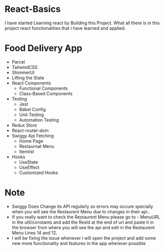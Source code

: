 # React-Basics

I have started Learning react by Building this Project. What all there is in this project react functionalities that i have learned and applied.

# Food Delivery App
- Parcel
- TailwindCSS
- ShimmerUI
- Lifting the State
- React Components
    - Functional Components
    - Class-Based Components 
- Testing
    - Jest
    - Babel Config
    - Unit Testing
    - Automation Testing
- Redux Store
- React-router-dom
- Swiggy Api Fetching 
    - Home Page
    - Restaurnat Menu
    - Itemlist
- Hooks
    - UseState
    - UseEffect
    - Customized Hooks

# Note

- Swiggy Does Change its API regularly so errors may occure specially when you will see the Restaurent Menu  due to changes in their api.. 
- If you really want to check the Restaurent Menu please go to - MenuURL in the util/constants and add the ResId at the end of url and paste it in the browser from where you will see the api and edit in the Restaurent Menu Lines 14 and 12. 
- I will be fixing the issue whenever i will open the project and add some new more functionality and features in the app wherever possible